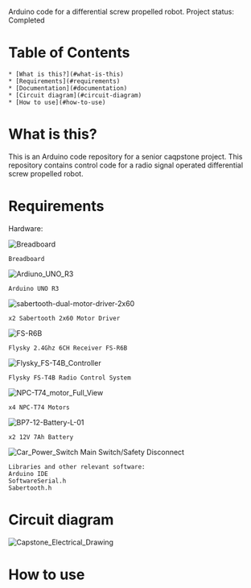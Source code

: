 
Arduino code for a differential screw propelled robot.
Project status: Completed

# Table of Contents
	* [What is this?](#what-is-this)
	* [Requirements](#requirements)
	* [Documentation](#documentation)
 	* [Circuit diagram](#circuit-diagram)
 	* [How to use](#how-to-use)
 	


# What is this?

This is an Arduino code repository for a senior caqpstone project.
This repository contains control code for a radio signal operated differential screw propelled robot.


# Requirements
Hardware:
	
![Breadboard](https://github.com/user-attachments/assets/56048ae5-0013-4689-81e0-5894da09029c)
	
 	Breadboard

	
![Ardiuno_UNO_R3](https://github.com/user-attachments/assets/38bf10d0-282f-4b21-bcc5-ca4662f35030)
	
 	Arduino UNO R3

	
![sabertooth-dual-motor-driver-2x60](https://github.com/user-attachments/assets/5f982361-ae40-401e-bb0c-395d4b446ce8)
	
 	x2 Sabertooth 2x60 Motor Driver

	
![FS-R6B](https://github.com/user-attachments/assets/6162b76d-3ced-4bd5-b7e2-dc728a722814)
	
 	Flysky 2.4Ghz 6CH Receiver FS-R6B

	
![Flysky_FS-T4B_Controller](https://github.com/user-attachments/assets/78846e7e-d90b-4b25-b51e-ec44ed76673a)
	
 	Flysky FS-T4B Radio Control System

	
![NPC-T74_motor_Full_View](https://github.com/user-attachments/assets/e7f28302-7157-49df-9f1b-effe365766ba)
	
 	x4 NPC-T74 Motors

	
![BP7-12-Battery-L-01](https://github.com/user-attachments/assets/bc6a9c38-b1e8-424a-b984-0114de5c8163)
	
 	x2 12V 7Ah Battery

	
![Car_Power_Switch](https://github.com/user-attachments/assets/6a683eb7-a880-4c27-abb4-9aa802242677)
	Main Switch/Safety Disconnect

	Libraries and other relevant software:
	Arduino IDE
	SoftwareSerial.h
	Sabertooth.h


# Circuit diagram

![Capstone_Electrical_Drawing](https://github.com/user-attachments/assets/bed44a00-397c-41af-8213-7c594f8cf8ab)


# How to use



